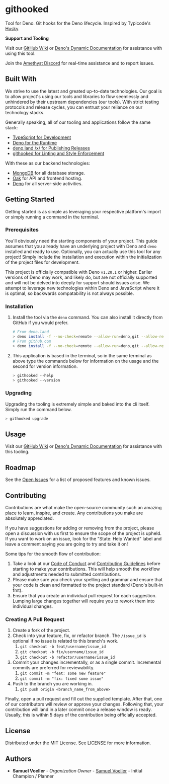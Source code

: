 # githooked

Tool for Deno. Git hooks for the Deno lifecycle. Inspired by
Typicode's [Husky](https://github.com/typicode/husky).

**Support and Tooling**

Visit our [GitHub Wiki](/wiki) or
[Deno's Dynamic Documentation](https://doc.deno.land/https://deno.land/x/githooked/mod.ts)
for assistance with using this tool.

Join the [Amethyst Discord](https://invite-to.amethyst.live/)
for real-time assistance and to report issues.

## Built With

We strive to use the latest and greated up-to-date technologies.
Our goal is to allow project's using our tools and libraries to
flow seemlessly and unhindered by their upstream dependencies
(our tools). With strict testing protocols and release cycles,
you can entrust your reliance on our technology stacks.

Generally speaking, all of our tooling and applications follow
the same stack:

- [TypeScript for Development](https://www.typescriptlang.org/)
- [Deno for the Runtime](https://deno.land/)
- [deno.land /x/ for Publishing Releases](https://deno.land/x/)
- [githooked for Linting and Style Enforcement](https://deno.land/x/githooked)

With these as our backend technologies:

- [MongoDB](https://www.mongodb.com/) for all database storage.
- [Oak](https://deno.land/x/oak/) for API and frontend hosting.
- [Deno](https://deno.land/) for all server-side activities.

## Getting Started

Getting started is as simple as leveraging your respective
platform's import or simply running a command in the terminal.

### Prerequisites

You'll obviously need the starting components of your project.
This guide assumes that you already have an underlying project
with Deno and `deno` installed and ready to use. Optionally, you
can actually use this tool for any project! Simply include the
installation and execution within the initialization of the
project files for development.

This project is officially compatible with Deno `v1.20.1` or
higher. Earlier versions of Deno may work, and likely do, but
are not officially supported and will not be delved into deeply
for support should issues arise. We attempt to leverage new
technologies within Deno and JavaScript where it is optimal, so
backwards compatability is not always possible.

### Installation

1. Install the tool via the `deno` command. You can also install
   it directly from GitHub if you would prefer.

   ```bash
   # From deno.land
   > deno install -f --no-check=remote --allow-run=deno,git --allow-read=.git,.git-hooks --allow-write=.git-hooks https://deno.land/x/githooked/mod.ts
   # From github.com
   > deno install -f --no-check=remote --allow-run=deno,git --allow-read=.git,.git-hooks --allow-write=.git-hooks https://raw.githubusercontent.com/amethyst-studio/githooked/main/mod.ts
   ```

2. This application is based in the terminal, so in the same
   terminal as above type the commands below for information on
   the usage and the second for version information.

   ```bash
   > githooked --help
   > githooked --version
   ```

### Upgrading

Upgrading the tooling is extremely simple and baked into the cli
itself. Simply run the command below.

```bash
> githooked upgrade
```

## Usage

Visit our [GitHub Wiki](/wiki) or
[Deno's Dynamic Documentation](https://doc.deno.land/https://deno.land/x/githooked/mod.ts)
for assistance with this tooling.

## Roadmap

See the [Open Issues](/issues) for a list of proposed features
and known issues.

## Contributing

Contributions are what make the open-source community such an
amazing place to learn, inspire, and create. Any contributions
you make are absolutely appreciated.

If you have suggestions for adding or removing from the project,
please open a discussion with us first to ensure the scope of
the project is upheld. If you want to work on an issue, look for
the "State: Help Wanted" label and leave a comment saying you
are going to try and take it on!

Some tips for the smooth flow of contribution:

1. Take a look at our
   [Code of Conduct](https://github.com/amethyst-studio/.github/blob/main/.github/CODE_OF_CONDUCT.md)
   and
   [Contributing Guidelines](https://github.com/amethyst-studio/github/blob/main/.github/CONTRIBUTING.md)
   before starting to make your contributions. This will help
   smooth the workflow and adjustments needed to submitted
   contributions.
2. Please make sure you check your spelling and grammar and
   ensure that your code is clean and formatted to the project
   standard (Deno's built-in fmt).
3. Ensure that you create an individual pull request for each
   suggestion. Lumping large changes together will require you
   to rework them into individual changes.

### Creating A Pull Request

1. Create a fork of the project.
2. Check into your feature, fix, or refactor branch. The
   `/issue_id` is optional if no issue is related to this
   branch's work.
   1. `git checkout -b feat/username/issue_id`
   2. `git checkout -b fix/username/issue_id`
   3. `git checkout -b refactor/username/issue_id`
3. Commit your changes incrementally, or as a single commit.
   Incremental commits are preferred for reviewability.
   1. `git commit -m "feat: some new feature"`
   2. `git commit -m "fix: fixed some issue"`
4. Push to the branch you are working in.
   1. `git push origin <branch_name_from_above>`

Finally, open a pull request and fill out the supplied template.
After that, one of our contributors will review or approve your
changes. Following that, your contribution will land in a later
commit once a release window is ready. Usually, this is within 5
days of the contribution being officially accepted.

## License

Distributed under the MIT License. See
[LICENSE](https://github.com/amethyst-studio/githooked/blob/main/LICENSE)
for more information.

## Authors

- **Samuel Voeller** - _Organization Owner_ -
  [Samuel Voeller](https://github.com/xCykrix) - Initial
  Champion / Planner
